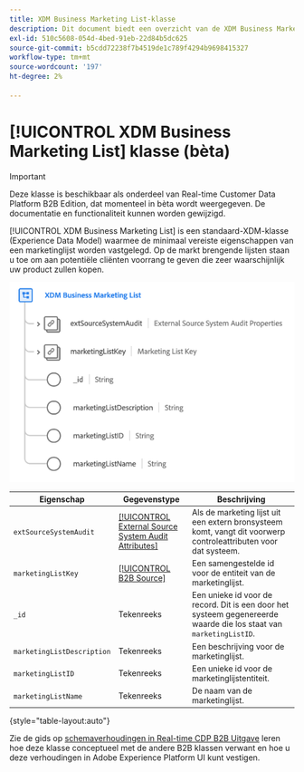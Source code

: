 ```yaml
---
title: XDM Business Marketing List-klasse
description: Dit document biedt een overzicht van de XDM Business Marketing List-klasse in het XDM (Experience Data Model).
exl-id: 510c5608-054d-4bed-91eb-22d84b5dc625
source-git-commit: b5cdd72238f7b4519de1c789f4294b9698415327
workflow-type: tm+mt
source-wordcount: '197'
ht-degree: 2%

---
```


# [!UICONTROL XDM Business Marketing List] klasse (bèta)

>[!IMPORTANT]
>
>Deze klasse is beschikbaar als onderdeel van Real-time Customer Data Platform B2B Edition, dat momenteel in bèta wordt weergegeven. De documentatie en functionaliteit kunnen worden gewijzigd.

[!UICONTROL XDM Business Marketing List] is een standaard-XDM-klasse (Experience Data Model) waarmee de minimaal vereiste eigenschappen van een marketinglijst worden vastgelegd. Op de markt brengende lijsten staan u toe om aan potentiële cliënten voorrang te geven die zeer waarschijnlijk uw product zullen kopen.

![](../../images/classes/b2b/business-marketing-list.png)

| Eigenschap | Gegevenstype | Beschrijving |
| --- | --- | --- |
| `extSourceSystemAudit` | [[!UICONTROL External Source System Audit Attributes]](../../data-types/external-source-system-audit-attributes.md) | Als de marketing lijst uit een extern bronsysteem komt, vangt dit voorwerp controleattributen voor dat systeem. |
| `marketingListKey` | [[!UICONTROL B2B Source]](../../data-types/b2b-source.md) | Een samengestelde id voor de entiteit van de marketinglijst. |
| `_id` | Tekenreeks | Een unieke id voor de record. Dit is een door het systeem gegenereerde waarde die los staat van `marketingListID`. |
| `marketingListDescription` | Tekenreeks | Een beschrijving voor de marketinglijst. |
| `marketingListID` | Tekenreeks | Een unieke id voor de marketinglijstentiteit. |
| `marketingListName` | Tekenreeks | De naam van de marketinglijst. |

{style=&quot;table-layout:auto&quot;}

Zie de gids op [schemaverhoudingen in Real-time CDP B2B Uitgave](../../tutorials/relationship-b2b.md) leren hoe deze klasse conceptueel met de andere B2B klassen verwant en hoe u deze verhoudingen in Adobe Experience Platform UI kunt vestigen.
